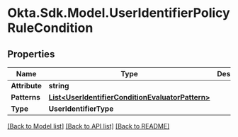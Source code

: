 # Okta.Sdk.Model.UserIdentifierPolicyRuleCondition
## Properties

Name | Type | Description | Notes
------------ | ------------- | ------------- | -------------
**Attribute** | **string** |  | [optional] 
**Patterns** | [**List&lt;UserIdentifierConditionEvaluatorPattern&gt;**](UserIdentifierConditionEvaluatorPattern.md) |  | [optional] 
**Type** | **UserIdentifierType** |  | [optional] 

[[Back to Model list]](../README.md#documentation-for-models) [[Back to API list]](../README.md#documentation-for-api-endpoints) [[Back to README]](../README.md)

